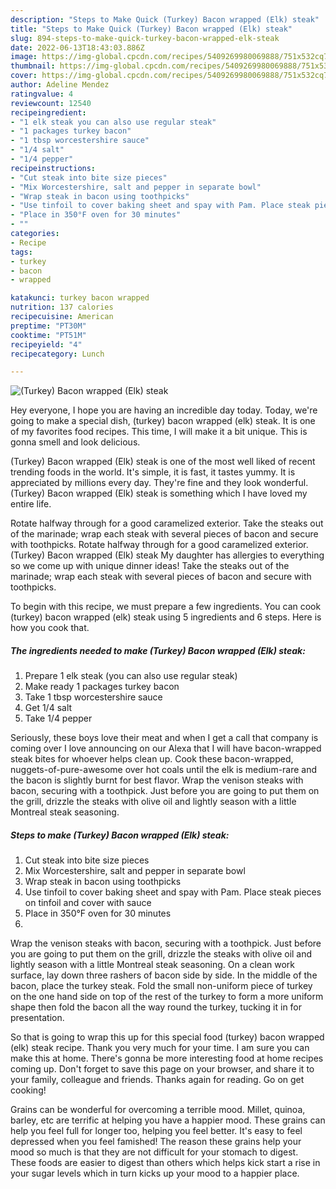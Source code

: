 ```yaml
---
description: "Steps to Make Quick (Turkey) Bacon wrapped (Elk) steak"
title: "Steps to Make Quick (Turkey) Bacon wrapped (Elk) steak"
slug: 894-steps-to-make-quick-turkey-bacon-wrapped-elk-steak
date: 2022-06-13T18:43:03.886Z
image: https://img-global.cpcdn.com/recipes/5409269980069888/751x532cq70/turkey-bacon-wrapped-elk-steak-recipe-main-photo.jpg
thumbnail: https://img-global.cpcdn.com/recipes/5409269980069888/751x532cq70/turkey-bacon-wrapped-elk-steak-recipe-main-photo.jpg
cover: https://img-global.cpcdn.com/recipes/5409269980069888/751x532cq70/turkey-bacon-wrapped-elk-steak-recipe-main-photo.jpg
author: Adeline Mendez
ratingvalue: 4
reviewcount: 12540
recipeingredient:
- "1 elk steak you can also use regular steak"
- "1 packages turkey bacon"
- "1 tbsp worcestershire sauce"
- "1/4 salt"
- "1/4 pepper"
recipeinstructions:
- "Cut steak into bite size pieces"
- "Mix Worcestershire, salt and pepper in separate bowl"
- "Wrap steak in bacon using toothpicks"
- "Use tinfoil to cover baking sheet and spay with Pam. Place steak pieces on tinfoil and cover with sauce"
- "Place in 350°F oven for 30 minutes"
- ""
categories:
- Recipe
tags:
- turkey
- bacon
- wrapped

katakunci: turkey bacon wrapped 
nutrition: 137 calories
recipecuisine: American
preptime: "PT30M"
cooktime: "PT51M"
recipeyield: "4"
recipecategory: Lunch

---
```



![(Turkey) Bacon wrapped (Elk) steak](https://img-global.cpcdn.com/recipes/5409269980069888/751x532cq70/turkey-bacon-wrapped-elk-steak-recipe-main-photo.jpg)

Hey everyone, I hope you are having an incredible day today. Today, we're going to make a special dish, (turkey) bacon wrapped (elk) steak. It is one of my favorites food recipes. This time, I will make it a bit unique. This is gonna smell and look delicious.

(Turkey) Bacon wrapped (Elk) steak is one of the most well liked of recent trending foods in the world. It's simple, it is fast, it tastes yummy. It is appreciated by millions every day. They're fine and they look wonderful. (Turkey) Bacon wrapped (Elk) steak is something which I have loved my entire life.

Rotate halfway through for a good caramelized exterior. Take the steaks out of the marinade; wrap each steak with several pieces of bacon and secure with toothpicks. Rotate halfway through for a good caramelized exterior. (Turkey) Bacon wrapped (Elk) steak My daughter has allergies to everything so we come up with unique dinner ideas! Take the steaks out of the marinade; wrap each steak with several pieces of bacon and secure with toothpicks.


To begin with this recipe, we must prepare a few ingredients. You can cook (turkey) bacon wrapped (elk) steak using 5 ingredients and 6 steps. Here is how you cook that.

<!--inarticleads1-->

##### The ingredients needed to make (Turkey) Bacon wrapped (Elk) steak:

1. Prepare 1 elk steak (you can also use regular steak)
1. Make ready 1 packages turkey bacon
1. Take 1 tbsp worcestershire sauce
1. Get 1/4 salt
1. Take 1/4 pepper


Seriously, these boys love their meat and when I get a call that company is coming over I love announcing on our Alexa that I will have bacon-wrapped steak bites for whoever helps clean up. Cook these bacon-wrapped, nuggets-of-pure-awesome over hot coals until the elk is medium-rare and the bacon is slightly burnt for best flavor. Wrap the venison steaks with bacon, securing with a toothpick. Just before you are going to put them on the grill, drizzle the steaks with olive oil and lightly season with a little Montreal steak seasoning. 

<!--inarticleads2-->

##### Steps to make (Turkey) Bacon wrapped (Elk) steak:

1. Cut steak into bite size pieces
1. Mix Worcestershire, salt and pepper in separate bowl
1. Wrap steak in bacon using toothpicks
1. Use tinfoil to cover baking sheet and spay with Pam. Place steak pieces on tinfoil and cover with sauce
1. Place in 350°F oven for 30 minutes
1. 


Wrap the venison steaks with bacon, securing with a toothpick. Just before you are going to put them on the grill, drizzle the steaks with olive oil and lightly season with a little Montreal steak seasoning. On a clean work surface, lay down three rashers of bacon side by side. In the middle of the bacon, place the turkey steak. Fold the small non-uniform piece of turkey on the one hand side on top of the rest of the turkey to form a more uniform shape then fold the bacon all the way round the turkey, tucking it in for presentation. 

So that is going to wrap this up for this special food (turkey) bacon wrapped (elk) steak recipe. Thank you very much for your time. I am sure you can make this at home. There's gonna be more interesting food at home recipes coming up. Don't forget to save this page on your browser, and share it to your family, colleague and friends. Thanks again for reading. Go on get cooking!

Grains can be wonderful for overcoming a terrible mood. Millet, quinoa, barley, etc are terrific at helping you have a happier mood. These grains can help you feel full for longer too, helping you feel better. It's easy to feel depressed when you feel famished! The reason these grains help your mood so much is that they are not difficult for your stomach to digest. These foods are easier to digest than others which helps kick start a rise in your sugar levels which in turn kicks up your mood to a happier place.
